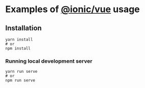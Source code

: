 # Examples of [@ionic/vue](https://github.com/ionic-team/ionic/tree/master/vue/) usage

## Installation

```shell
yarn install
# or
npm install
```

###  Running local development server

```shell
yarn run serve
# or
npm run serve
```
